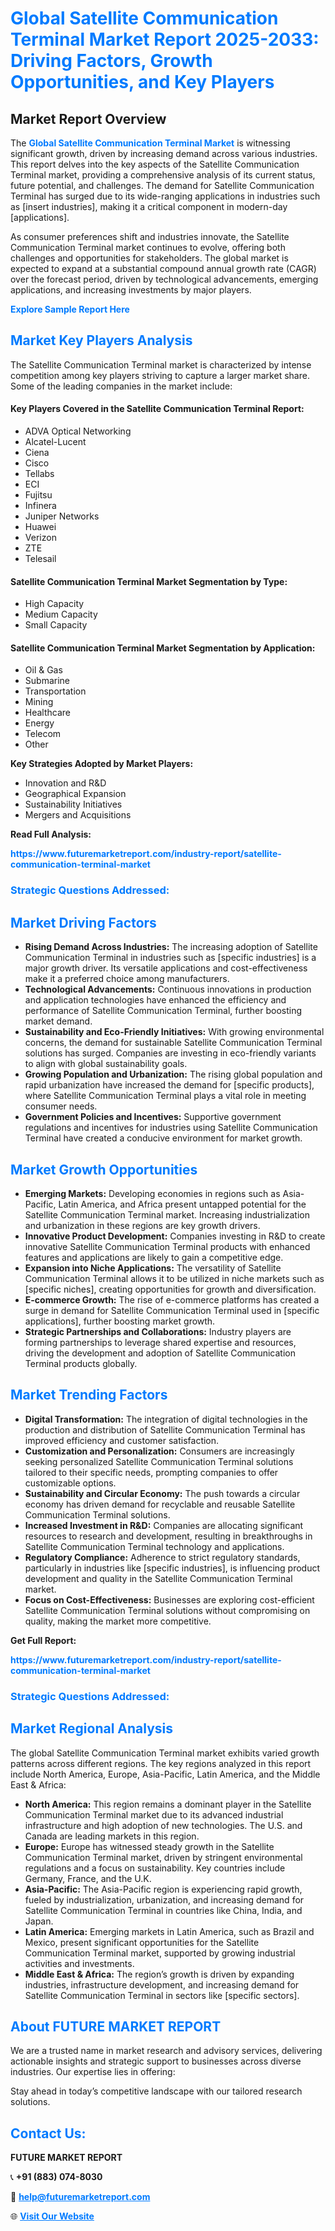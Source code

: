 <h1 style="color: #007BFF;">Global Satellite Communication Terminal Market Report 2025-2033: Driving Factors, Growth Opportunities, and Key Players</h1>

<section id="overview">
<h2>Market Report Overview</h2>
<p>The <a href="https://www.futuremarketreport.com/industry-report/satellite-communication-terminal-market" style="color: #007BFF; text-decoration: none;"><strong>Global Satellite Communication Terminal Market</strong></a> is witnessing significant growth, driven by increasing demand across various industries. This report delves into the key aspects of the Satellite Communication Terminal market, providing a comprehensive analysis of its current status, future potential, and challenges. The demand for Satellite Communication Terminal has surged due to its wide-ranging applications in industries such as [insert industries], making it a critical component in modern-day [applications].</p>
<p>As consumer preferences shift and industries innovate, the Satellite Communication Terminal market continues to evolve, offering both challenges and opportunities for stakeholders. The global market is expected to expand at a substantial compound annual growth rate (CAGR) over the forecast period, driven by technological advancements, emerging applications, and increasing investments by major players.</p>
</section>

<section id="overview">
<p><a href="https://www.futuremarketreport.com/request-sample/reportId=35044" style="color: #007BFF; text-decoration: none;"><strong>Explore Sample Report Here</strong></a></p>
</section>

<section id="key-players">
<h2 style="color: #007BFF;">Market Key Players Analysis</h2>
<p>The Satellite Communication Terminal market is characterized by intense competition among key players striving to capture a larger market share. Some of the leading companies in the market include:</p>
<h4>Key Players Covered in the Satellite Communication Terminal Report:</h4>
<ul><li>ADVA Optical Networking</li><li>Alcatel-Lucent</li><li>Ciena</li><li>Cisco</li><li>Tellabs</li><li>ECI</li><li>Fujitsu</li><li>Infinera</li><li>Juniper Networks</li><li>Huawei</li><li>Verizon</li><li>ZTE</li><li>Telesail</li></ul>
<h4>Satellite Communication Terminal Market Segmentation by Type:</h4>
<ul><li>High Capacity</li><li>Medium Capacity</li><li>Small Capacity</li></ul>

<h4>Satellite Communication Terminal Market Segmentation by Application:</h4>
<ul><li>Oil &amp; Gas</li><li>Submarine</li><li>Transportation</li><li>Mining</li><li>Healthcare</li><li>Energy</li><li>Telecom</li><li>Other</li></ul>
<p><strong>Key Strategies Adopted by Market Players:</strong></p>
<ul>
<li>Innovation and R&D</li>
<li>Geographical Expansion</li>
<li>Sustainability Initiatives</li>
<li>Mergers and Acquisitions</li>
</ul>
</section>

<section>
<p><strong>Read Full Analysis: </strong></p><a href="https://www.futuremarketreport.com/industry-report/satellite-communication-terminal-market" style="color: #007BFF; text-decoration: none;"><strong>https://www.futuremarketreport.com/industry-report/satellite-communication-terminal-market</strong></a>
<h3 style="color: #007BFF;">Strategic Questions Addressed:</h3>
</section>

<section id="driving-factors">
<h2 style="color: #007BFF;">Market Driving Factors</h2>
<ul>
<li><strong>Rising Demand Across Industries:</strong> The increasing adoption of Satellite Communication Terminal in industries such as [specific industries] is a major growth driver. Its versatile applications and cost-effectiveness make it a preferred choice among manufacturers.</li>
<li><strong>Technological Advancements:</strong> Continuous innovations in production and application technologies have enhanced the efficiency and performance of Satellite Communication Terminal, further boosting market demand.</li>
<li><strong>Sustainability and Eco-Friendly Initiatives:</strong> With growing environmental concerns, the demand for sustainable Satellite Communication Terminal solutions has surged. Companies are investing in eco-friendly variants to align with global sustainability goals.</li>
<li><strong>Growing Population and Urbanization:</strong> The rising global population and rapid urbanization have increased the demand for [specific products], where Satellite Communication Terminal plays a vital role in meeting consumer needs.</li>
<li><strong>Government Policies and Incentives:</strong> Supportive government regulations and incentives for industries using Satellite Communication Terminal have created a conducive environment for market growth.</li>
</ul>
</section>

<section id="growth-opportunities">
<h2 style="color: #007BFF;">Market Growth Opportunities</h2>
<ul>
<li><strong>Emerging Markets:</strong> Developing economies in regions such as Asia-Pacific, Latin America, and Africa present untapped potential for the Satellite Communication Terminal market. Increasing industrialization and urbanization in these regions are key growth drivers.</li>
<li><strong>Innovative Product Development:</strong> Companies investing in R&D to create innovative Satellite Communication Terminal products with enhanced features and applications are likely to gain a competitive edge.</li>
<li><strong>Expansion into Niche Applications:</strong> The versatility of Satellite Communication Terminal allows it to be utilized in niche markets such as [specific niches], creating opportunities for growth and diversification.</li>
<li><strong>E-commerce Growth:</strong> The rise of e-commerce platforms has created a surge in demand for Satellite Communication Terminal used in [specific applications], further boosting market growth.</li>
<li><strong>Strategic Partnerships and Collaborations:</strong> Industry players are forming partnerships to leverage shared expertise and resources, driving the development and adoption of Satellite Communication Terminal products globally.</li>
</ul>
</section>

<section id="trending-factors">
<h2 style="color: #007BFF;">Market Trending Factors</h2>
<ul>
<li><strong>Digital Transformation:</strong> The integration of digital technologies in the production and distribution of Satellite Communication Terminal has improved efficiency and customer satisfaction.</li>
<li><strong>Customization and Personalization:</strong> Consumers are increasingly seeking personalized Satellite Communication Terminal solutions tailored to their specific needs, prompting companies to offer customizable options.</li>
<li><strong>Sustainability and Circular Economy:</strong> The push towards a circular economy has driven demand for recyclable and reusable Satellite Communication Terminal solutions.</li>
<li><strong>Increased Investment in R&D:</strong> Companies are allocating significant resources to research and development, resulting in breakthroughs in Satellite Communication Terminal technology and applications.</li>
<li><strong>Regulatory Compliance:</strong> Adherence to strict regulatory standards, particularly in industries like [specific industries], is influencing product development and quality in the Satellite Communication Terminal market.</li>
<li><strong>Focus on Cost-Effectiveness:</strong> Businesses are exploring cost-efficient Satellite Communication Terminal solutions without compromising on quality, making the market more competitive.</li>
</ul>
</section>

<section>
<p><strong>Get Full Report: </strong></p><a href="https://www.futuremarketreport.com/industry-report/satellite-communication-terminal-market" style="color: #007BFF; text-decoration: none;"><strong>https://www.futuremarketreport.com/industry-report/satellite-communication-terminal-market</strong></a>
<h3 style="color: #007BFF;">Strategic Questions Addressed:</h3>
</section>


<section id="regional-analysis">
<h2 style="color: #007BFF;">Market Regional Analysis</h2>
<p>The global Satellite Communication Terminal market exhibits varied growth patterns across different regions. The key regions analyzed in this report include North America, Europe, Asia-Pacific, Latin America, and the Middle East & Africa:</p>
<ul>
<li><strong>North America:</strong> This region remains a dominant player in the Satellite Communication Terminal market due to its advanced industrial infrastructure and high adoption of new technologies. The U.S. and Canada are leading markets in this region.</li>
<li><strong>Europe:</strong> Europe has witnessed steady growth in the Satellite Communication Terminal market, driven by stringent environmental regulations and a focus on sustainability. Key countries include Germany, France, and the U.K.</li>
<li><strong>Asia-Pacific:</strong> The Asia-Pacific region is experiencing rapid growth, fueled by industrialization, urbanization, and increasing demand for Satellite Communication Terminal in countries like China, India, and Japan.</li>
<li><strong>Latin America:</strong> Emerging markets in Latin America, such as Brazil and Mexico, present significant opportunities for the Satellite Communication Terminal market, supported by growing industrial activities and investments.</li>
<li><strong>Middle East & Africa:</strong> The region’s growth is driven by expanding industries, infrastructure development, and increasing demand for Satellite Communication Terminal in sectors like [specific sectors].</li>
</ul>
</section>

<footer>
<h2 style="color: #007BFF;">About FUTURE MARKET REPORT</h2>
<p>We are a trusted name in market research and advisory services, delivering actionable insights and strategic support to businesses across diverse industries. Our expertise lies in offering:</p>

<p>Stay ahead in today’s competitive landscape with our tailored research solutions.</p>

<h2 style="color: #007BFF;">Contact Us:</h2>
<p><strong>FUTURE MARKET REPORT</strong></p>
<p>📞 <strong>+91 (883) 074-8030</strong></p>
<p>📧 <strong><a href="mailto:help@futuremarketreport.com" style="color: #007BFF;">help@futuremarketreport.com</a></strong></p>
<p>🌐 <strong><a href="https://www.futuremarketreport.com/" style="color: #007BFF;">Visit Our Website</a></strong></p>
</footer>